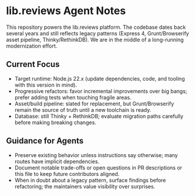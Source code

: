 # lib.reviews Agent Notes

This repository powers the lib.reviews platform. The codebase dates back several years and still reflects legacy patterns (Express 4, Grunt/Browserify asset pipeline, Thinky/RethinkDB). We are in the middle of a long-running modernization effort.

## Current Focus
- Target runtime: Node.js 22.x (update dependencies, code, and tooling with this version in mind).
- Progressive refactors: favor incremental improvements over big bangs; prefer adding tests when touching fragile areas.
- Asset/build pipeline: slated for replacement, but Grunt/Browserify remain the source of truth until a new toolchain is ready.
- Database: still Thinky + RethinkDB; evaluate migration paths carefully before making breaking changes.

## Guidance for Agents
- Preserve existing behavior unless instructions say otherwise; many routes have implicit dependencies.
- Document notable trade-offs or open questions in PR descriptions or this file to keep future contributors aligned.
- When in doubt about a legacy pattern, surface findings before refactoring; the maintainers value visibility over surprises.
